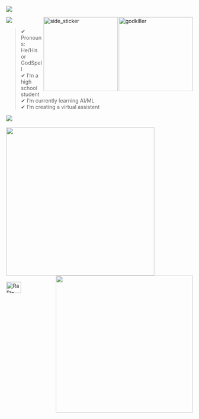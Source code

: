 <p align="left">
<img src="https://readme-typing-svg.herokuapp.com?size=26&duration=2500&lines=High+School+Student" > 
</p>


<img src="https://user-images.githubusercontent.com/73097560/115834477-dbab4500-a447-11eb-908a-139a6edaec5c.gif">

<img align="right" width=200px height200px alt="godkiller" src="https://user-images.githubusercontent.com/114358985/192863912-7b4766b3-140a-4b31-97dd-cc1fd5db48d4.png">

<img align="right" width=200px height=200px alt="side_sticker" src="https://media.giphy.com/media/TEnXkcsHrP4YedChhA/giphy.gif" />

>✔  Pronouns: He/His or GodSpell  <br>
✔  I’m a high school student  <br>
✔  I’m currently learning AI/ML  <br>
✔  I’m creating a virtual assistent  <br>

<img src="https://user-images.githubusercontent.com/73097560/115834477-dbab4500-a447-11eb-908a-139a6edaec5c.gif">

<div style="display: inline_block"><br>
  <img width=400px src="https://github-readme-stats.vercel.app/api?username=GodSpell69&show_icons=true&theme=algolia" />
  <img align="right" width=370px src="https://github-readme-stats.vercel.app/api/top-langs/?username=GodSpell69&layout=compact)](https://github.com/anuraghazra/githubreadme-stats" />
</div>

<div style="display: inline_block"><br>
  <img align="center" alt="Rafa-Python" height="30" width="40" src="https://cdn.jsdelivr.net/gh/devicons/devicon/icons/python/python-original.svg" />
</div>
